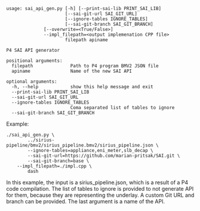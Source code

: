 ```
usage: sai_api_gen.py [-h] [--print-sai-lib PRINT_SAI_LIB]
                      [--sai-git-url SAI_GIT_URL]
                      [--ignore-tables IGNORE_TABLES]
                      [--sai-git-branch SAI_GIT_BRANCH]
		      [--overwrite=<True/False>]
		      --impl_filepath=<output implemenation CPP file>
                      filepath apiname

P4 SAI API generator

positional arguments:
  filepath              Path to P4 program BMV2 JSON file
  apiname               Name of the new SAI API

optional arguments:
  -h, --help            show this help message and exit
  --print-sai-lib PRINT_SAI_LIB
  --sai-git-url SAI_GIT_URL
  --ignore-tables IGNORE_TABLES
                        Coma separated list of tables to ignore
  --sai-git-branch SAI_GIT_BRANCH
```

Example:
```
./sai_api_gen.py \
        ../sirius-pipeline/bmv2/sirius_pipeline.bmv2/sirius_pipeline.json \
        --ignore-tables=appliance,eni_meter,slb_decap \
        --sai-git-url=https://github.com/marian-pritsak/SAI.git \
        --sai-git-branch=base \
	--impl_filepath=./impl.cpp \
        dash
```

In this example, the input is a sirius_pipeline.json, which is a result of a P4 code compilation. The list of tables to ignore is provided to not generate API for them, because they are representing the underlay. A custom Git URL and branch can be provided. The last argument is a name of the API.
